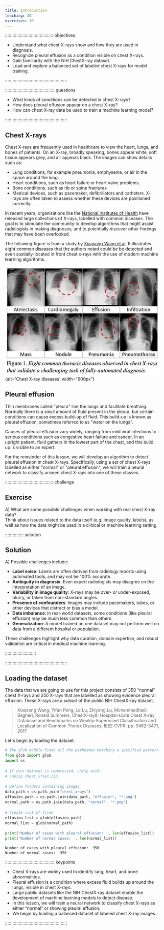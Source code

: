 ```yaml
---
title: Introduction
teaching: 20
exercises: 10
---
```


::::::::::::::::::::::::::::::::::::::: objectives

- Understand what chest X-rays show and how they are used in diagnosis.
- Recognize pleural effusion as a condition visible on chest X-rays.
- Gain familiarity with the NIH ChestX-ray dataset.
- Load and explore a balanced set of labeled chest X-rays for model training.

::::::::::::::::::::::::::::::::::::::::::::::::::

:::::::::::::::::::::::::::::::::::::::: questions

- What kinds of conditions can be detected in chest X-rays?
- How does pleural effusion appear on a chest X-ray?
- How can chest X-ray data be used to train a machine learning model?

::::::::::::::::::::::::::::::::::::::::::::::::::

## Chest X-rays

Chest X-rays are frequently used in healthcare to view the heart, lungs, and bones of patients. On an X-ray, broadly speaking, bones appear white, soft tissue appears grey, and air appears black. The images can show details such as:

- Lung conditions, for example pneumonia, emphysema, or air in the space around the lung.
- Heart conditions, such as heart failure or heart valve problems.
- Bone conditions, such as rib or spine fractures
- Medical devices, such as pacemaker, defibrillators and catheters. X-rays are often taken to assess whether these devices are positioned correctly.

In recent years, organisations like the [National Institutes of Health](https://www.nih.gov/news-events/news-releases/nih-clinical-center-provides-one-largest-publicly-available-chest-x-ray-datasets-scientific-community) have released large collections of X-rays, labelled with common diseases. The goal is to stimulate the community to develop algorithms that might assist radiologists in making diagnoses, and to potentially discover other findings that may have been overlooked.

The following figure is from a study by [Xiaosong Wang et al](https://openaccess.thecvf.com/content_cvpr_2017/papers/Wang_ChestX-ray8_Hospital-Scale_Chest_CVPR_2017_paper.pdf). It illustrates eight common diseases that the authors noted could be be detected and even spatially-located in front chest x-rays with the use of modern machine learning algorithms.

![](fig/wang_et_al.png){alt='Chest X-ray diseases' width="600px"}

## Pleural effusion

Thin membranes called "pleura" line the lungs and facilitate breathing. Normally there is a small amount of fluid present in the pleura, but certain conditions can cause excess build-up of fluid. This build-up is known as pleural effusion, sometimes referred to as "water on the lungs".

Causes of pleural effusion vary widely, ranging from mild viral infections to serious conditions such as congestive heart failure and cancer. In an upright patient, fluid gathers in the lowest part of the chest, and this build up is visible to an expert.

For the remainder of this lesson, we will develop an algorithm to detect pleural effusion in chest X-rays. Specifically, using a set of chest X-rays labelled as either "normal" or "pleural effusion", we will train a neural network to classify unseen chest X-rays into one of these classes.

:::::::::::::::::::::::::::::::::::::::  challenge

## Exercise

A) What are some possible challenges when working with real chest X-ray data?  
Think about issues related to the data itself (e.g. image quality, labels), as well as how the data might be used in a clinical or machine learning setting.

:::::::::::::::  solution

## Solution

A) Possible challenges include:

- **Label noise**: Labels are often derived from radiology reports using automated tools, and may not be 100% accurate.
- **Ambiguity in diagnosis**: Even expert radiologists may disagree on the interpretation of an image.
- **Variability in image quality**: X-rays may be over- or under-exposed, blurry, or taken from non-standard angles.
- **Presence of confounders**: Images may include pacemakers, tubes, or other devices that distract or bias a model.
- **Data imbalance**: In real-world datasets, some conditions (like pleural effusion) may be much less common than others.
- **Generalization**: A model trained on one dataset may not perform well on data from a different hospital or population.

These challenges highlight why data curation, domain expertise, and robust validation are critical in medical machine learning.

:::::::::::::::::::::::::

::::::::::::::::::::::::::::::::::::::::::::::::::


## Loading the dataset

The data that we are going to use for this project consists of 350 "normal" chest X-rays and 350 X-rays that are labelled as showing evidence pleural effusion. These X-rays are a subset of the public NIH ChestX-ray dataset.

> Xiaosong Wang, Yifan Peng, Le Lu, Zhiyong Lu, Mohammadhadi Bagheri, Ronald Summers, ChestX-ray8: Hospital-scale Chest X-ray Database and Benchmarks on Weakly-Supervised Classification and Localization of Common Thorax Diseases, IEEE CVPR, pp. 3462-3471, 2017

Let's begin by loading the dataset.

```python
# The glob module finds all the pathnames matching a specified pattern
from glob import glob
import os

# If your dataset is compressed, unzip with:
# !unzip chest_xrays.zip

# Define folders containing images
data_path = os.path.join("chest_xrays")
effusion_path = os.path.join(data_path, "effusion", "*.png")
normal_path = os.path.join(data_path, "normal", "*.png")

# Create list of files
effusion_list = glob(effusion_path)
normal_list = glob(normal_path)

print('Number of cases with pleural effusion: ', len(effusion_list)) 
print('Number of normal cases: ', len(normal_list))
```

```output
Number of cases with pleural effusion:  350
Number of normal cases:  350
```



:::::::::::::::::::::::::::::::::::::::: keypoints

- Chest X-rays are widely used to identify lung, heart, and bone abnormalities.
- Pleural effusion is a condition where excess fluid builds up around the lungs, visible in chest X-rays.
- Large public datasets like the NIH ChestX-ray dataset enable the development of machine learning models to detect disease.
- In this lesson, we will train a neural network to classify chest X-rays as either “normal” or showing pleural effusion.
- We begin by loading a balanced dataset of labeled chest X-ray images.

::::::::::::::::::::::::::::::::::::::::::::::::::



